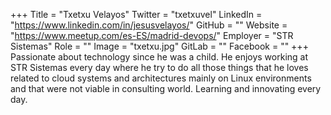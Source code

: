 +++
Title = "Txetxu Velayos"
Twitter = "txetxuvel"
LinkedIn = "https://www.linkedin.com/in/jesusvelayos/"
GitHub = ""
Website = "https://www.meetup.com/es-ES/madrid-devops/"
Employer = "STR Sistemas"
Role = ""
Image = "txetxu.jpg"
GitLab = ""
Facebook = ""
+++
Passionate about technology since he was a child. He enjoys working at STR Sistemas every day where he try to do all those things that he loves related to cloud systems and architectures mainly on Linux environments and that were not viable in consulting world. Learning and innovating every day.